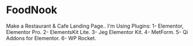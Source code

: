 # FoodNook
Make a Restaurant & Cafe Landing Page.. 
I'm Using Plugins: 1- Elementor, Elementor Pro. 2- ElementsKit Lite. 3- Jeg Elementor Kit. 4- MetForm. 5- Qi Addons for Elementor. 6- WP Rocket.
